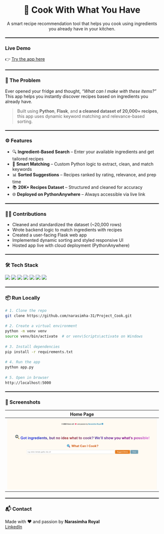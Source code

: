 <h1 align="center">🍳 Cook With What You Have</h1>

<p align="center">
A smart recipe recommendation tool that helps you cook using ingredients you already have in your kitchen.
</p>

<hr style="border: none; border-top: 1px solid #000; height: 1px; margin: 20px 0;" />

###  Live Demo  
👉 [Try the app here](https://projectcook.pythonanywhere.com/)

<hr style="border: none; border-top: 1px solid #000; height: 1px; margin: 20px 0;" />

### 🧩 The Problem

Ever opened your fridge and thought, *“What can I make with these items?”*  
This app helps you instantly discover recipes based on ingredients you already have.

> Built using **Python**, **Flask**, and **a cleaned dataset of 20,000+ recipes**, this app uses dynamic keyword matching and relevance-based sorting.

<hr style="border: none; border-top: 1px solid #000; height: 1px; margin: 20px 0;" />

### ⚙️ Features

- 🔍 **Ingredient-Based Search** – Enter your available ingredients and get tailored recipes
- 🧠 **Smart Matching** – Custom Python logic to extract, clean, and match keywords
- 📊 **Sorted Suggestions** – Recipes ranked by rating, relevance, and prep time
- 📚 **20K+ Recipes Dataset** – Structured and cleaned for accuracy
- 🌐 **Deployed on PythonAnywhere** – Always accessible via live link

<hr style="border: none; border-top: 1px solid #000; height: 1px; margin: 20px 0;" />

### 🧑‍💻 Contributions

- Cleaned and standardized the dataset (~20,000 rows)  
- Wrote backend logic to match ingredients with recipes  
- Created a user-facing Flask web app  
- Implemented dynamic sorting and styled responsive UI  
- Hosted app live with cloud deployment (PythonAnywhere)

<hr style="border: none; border-top: 1px solid #000; height: 1px; margin: 20px 0;" />

### 🛠 Tech Stack

<div align="left">
  <img src="https://img.shields.io/badge/Python-3776AB?style=for-the-badge&logo=python&logoColor=white" />
  <img src="https://img.shields.io/badge/Flask-000000?style=for-the-badge&logo=flask&logoColor=white" />
  <img src="https://img.shields.io/badge/Pandas-150458?style=for-the-badge&logo=pandas&logoColor=white" />
  <img src="https://img.shields.io/badge/HTML-E34F26?style=for-the-badge&logo=html5&logoColor=white" />
  <img src="https://img.shields.io/badge/CSS-1572B6?style=for-the-badge&logo=css3&logoColor=white" />
  <img src="https://img.shields.io/badge/JavaScript-F7DF1E?style=for-the-badge&logo=javascript&logoColor=black" />
  <img src="https://img.shields.io/badge/PythonAnywhere-4584b6?style=for-the-badge" />
</div>

<hr style="border: none; border-top: 1px solid #000; height: 1px; margin: 20px 0;" />

### 📦 Run Locally

```bash
# 1. Clone the repo
git clone https://github.com/narasimha-31/Project_Cook.git

# 2. Create a virtual environment
python -m venv venv
source venv/bin/activate  # or venv\Scripts\activate on Windows

# 3. Install dependencies
pip install -r requirements.txt

# 4. Run the app
python app.py

# 5. Open in browser
http://localhost:5000
```  


<hr style="border: none; border-top: 1px solid #000; height: 1px; margin: 20px 0;" />

### 📸 Screenshots

| Home Page | 
|-----------|
| ![Home](static/images/Screenshot%202025-06-01%20135820.png) | 



<hr style="border: none; border-top: 1px solid #000; height: 1px; margin: 20px 0;" />

### 📬 Contact

Made with ❤️ and passion by **Narasimha Royal**  
[LinkedIn](https://www.linkedin.com/in/narasimha31)
